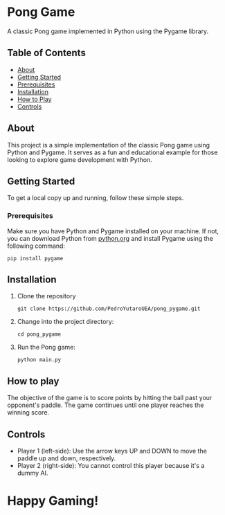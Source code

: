 # Pong Game

A classic Pong game implemented in Python using the Pygame library.

## Table of Contents

- [About](#about)
- [Getting Started](#getting-started)
- [Prerequisites](#prerequisites)
- [Installation](#installation)
- [How to Play](#how-to-play)
- [Controls](#controls)

## About

This project is a simple implementation of the classic Pong game using Python and Pygame. It serves as a fun and educational example for those looking to explore game development with Python.

## Getting Started

To get a local copy up and running, follow these simple steps.

### Prerequisites

Make sure you have Python and Pygame installed on your machine. If not, you can download Python from [python.org](https://www.python.org/downloads/) and install Pygame using the following command:
```
pip install pygame
```

## Installation
1. Clone the repository
   ```
   git clone https://github.com/PedroYutaroUEA/pong_pygame.git
2. Change into the project directory:
   ```
   cd pong_pygame
3. Run the Pong game:
   ```
   python main.py
   ```
## How to play
The objective of the game is to score points by hitting the ball past your opponent's paddle. The game continues until one player reaches the winning score.

## Controls
- Player 1 (left-side): Use the arrow keys UP and DOWN to move the paddle up and down, respectively.
- Player 2 (right-side): You cannot control this player because it's a dummy AI.

# Happy Gaming!
